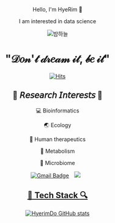 <div align="center">
	
Hello, I'm HyeRim :wave:

I am interested in data science

![밤하늘](https://user-images.githubusercontent.com/99399643/153429571-f07ce19b-3410-4e1e-ae69-f61c65d7a840.gif)

# "𝒟𝑜𝓃'𝓉 𝒹𝓇𝑒𝒶𝓂 𝒾𝓉, 𝒷𝑒 𝒾𝓉"
	
[![Hits](https://hits.seeyoufarm.com/api/count/incr/badge.svg?url=https%3A%2F%2Fgithub.com%2FHyerimDo&count_bg=%23E9E3DA&title_bg=%23284362&icon=&icon_color=%23FFFFFF&title=hits&edge_flat=false)](https://hits.seeyoufarm.com)
	
## :seedling: 𝘙𝘦𝘴𝘦𝘢𝘳𝘤𝘩 𝘐𝘯𝘵𝘦𝘳𝘦𝘴𝘵𝘴 :seedling:
:computer: Bioinformatics
	
:earth_asia: Ecology
	
:pill: Human therapeutics
	
:traffic_light: Metabolism
	
:microscope: Microbiome

[![Gmail Badge](https://img.shields.io/badge/Gmail-D14836?style=flat&logo=Gmail&logoColor=white)](mailto:hyerimdo95@gmail.com)
<a href="https://www.instagram.com/do_limmil_ob/">
    <img 
        src="http://img.shields.io/badge/-Instagram-black?style=flat&logo=Instagram&link=https://www.instagram.com/do_limmil_ob/"
        style="height : auto; margin-left : 10px; margin-right : 10px;"/>
<div align=center>
	
## :mag_right: Tech Stack :mag:
	
<div align=left>
	
<div align=center>
	
[![HyerimDo GitHub stats](https://github-readme-stats.vercel.app/api?username=HyerimDo)](https://github.com/anuraghazra/github-readme-stats)
